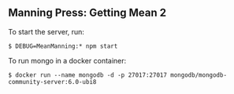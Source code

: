 ## Manning Press: Getting Mean 2
To start the server, run:
```
$ DEBUG=MeanManning:* npm start
```

To run mongo in a docker container:
```
$ docker run --name mongodb -d -p 27017:27017 mongodb/mongodb-community-server:6.0-ubi8
```
